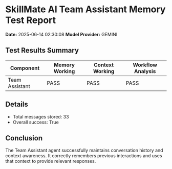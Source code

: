 # SkillMate AI Team Assistant Memory Test Report

**Date:** 2025-06-14 02:30:08
**Model Provider:** GEMINI

## Test Results Summary

| Component | Memory Working | Context Working | Workflow Analysis |
|-----------|---------------|----------------|------------------|
| Team Assistant | PASS | PASS | PASS |

## Details

- Total messages stored: 33
- Overall success: True

## Conclusion

The Team Assistant agent successfully maintains conversation history and context awareness. It correctly remembers previous interactions and uses that context to provide relevant responses.
